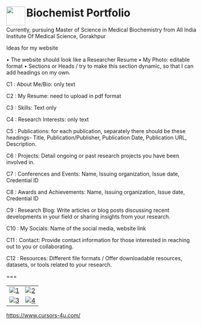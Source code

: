 <h1><img src="https://github.com/tathagatamishra/AniruddhaSen/assets/114053180/38a14405-944a-4305-bd7a-bdccf73be973" align="left" width="50" height="50">Biochemist Portfolio</h1>

Currently, pursuing Master of Science in Medical Biochemistry from All India Institute Of Medical Science, Gorakhpur



Ideas for my website

•	The website should look like a Researcher Resume
•	My Photo: editable format
•	Sections or Heads / try to make this section dynamic, so that I can add headings on my own.


C1 : About Me/Bio: only text

C2 : My Resume: need to upload in pdf format

C3 : Skills: Text only

C4 : Research Interests: only text 

C5 : Publications: for each publication, separately there should be these headings- Title, Publication/Publisher, Publication Date, Publication URL, Description.

C6 : Projects: Detail ongoing or past research projects you have been involved in.

C7 : Conferences and Events: Name, Issuing organization, Issue date, Credential ID

C8 : Awards and Achievements: Name, Issuing organization, Issue date, Credential ID

C9 : Research Blog: Write articles or blog posts discussing recent developments in your field or sharing insights from your research.

C10 : My Socials: Name of the social media, website link

C11 : Contact: Provide contact information for those interested in reaching out to you or collaborating.

C12 : Resources: Different file formats / Offer downloadable resources, datasets, or tools related to your research.


===

| | |
| :--: | :--: |
| [![1](https://github.com/tathagatamishra/AniruddhaSen/assets/114053180/a3bb7ce5-c410-4892-a839-c7f71bc4b350)](https://aniruddha-sen.vercel.app/) | [![2](https://github.com/tathagatamishra/AniruddhaSen/assets/114053180/edc5dc65-a50d-4ed3-9f54-71b029ef1756)](https://aniruddha-sen.vercel.app/) |
| [![3](https://github.com/tathagatamishra/AniruddhaSen/assets/114053180/a9bff149-aa9e-4d53-ae94-22dfd4f1de99)](https://aniruddha-sen.vercel.app/) | [![4](https://github.com/tathagatamishra/AniruddhaSen/assets/114053180/cdae8f4d-1cad-4a1d-b08f-3c5b89685da7)](https://aniruddha-sen.vercel.app/) |

https://www.cursors-4u.com/
